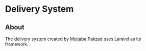 # Delivery System

## About

The [delivery system](https://github.com/mjpakzad/delivery_system) created by [Mojtaba Pakzad](https://github.com/mjpakzad) uses Laravel as its framework.

